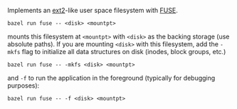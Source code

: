 Implements an [ext2](https://wiki.osdev.org/Ext2)-like user space filesystem with [FUSE](https://docs.kernel.org/filesystems/fuse.html).

```bazel run fuse -- <disk> <mountpt>```

mounts this filesystem at `<mountpt>` with `<disk>` as the backing storage (use absolute paths). If you are mounting `<disk>` with this filesystem, add the `-mkfs` flag to initialize all data structures on disk (inodes, block groups, etc.)

```bazel run fuse -- -mkfs <disk> <mountpt>```

and `-f` to run the application in the foreground (typically for debugging purposes):

```bazel run fuse -- -f <disk> <mountpt>```
